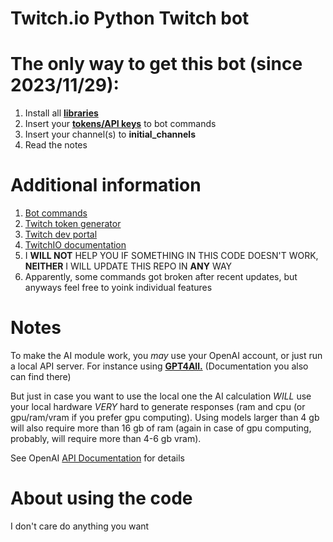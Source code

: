 # Twitch.io Python Twitch bot

# The only way to get this bot (since 2023/11/29):
1. Install all **[libraries](https://paste.ivr.fi/raw/ponesyhevo)**
2. Insert your **[tokens/API keys](https://paste.ivr.fi/raw/qojicilyje)** to bot commands
3. Insert your channel(s) to **initial_channels**
4. Read the notes

# Additional information 
1. [Bot commands](https://pastebin.com/6s9znyL8)
2. [Twitch token generator](https://twitchtokengenerator.com/)
3. [Twitch dev portal](https://dev.twitch.tv/docs/)
4. [TwitchIO documentation](https://twitchio.dev/en/stable/)
5. I **WILL NOT** HELP YOU IF SOMETHING IN THIS CODE DOESN'T WORK, **NEITHER** I WILL UPDATE THIS REPO IN **ANY** WAY
6. Apparently, some commands got broken after recent updates, but anyways feel free to yoink individual features
 
# Notes
To make the AI module work, you *may* use your OpenAI account, or just run a local API server. For instance using **[GPT4All.](https://github.com/nomic-ai/gpt4all)** (Documentation you also can find there)

But just in case you want to use the local one the AI calculation *WILL* use your local hardware *VERY* hard to generate responses (ram and cpu (or gpu/ram/vram if you prefer gpu computing). Using models larger than 4 gb will also require more than 16 gb of ram (again in case of gpu computing, probably, will require more than 4-6 gb vram).

See OpenAI [API Documentation](https://platform.openai.com/docs/api-reference/completions/create) for details

# About using the code

I don't care do anything you want
